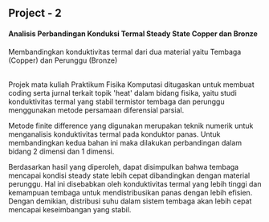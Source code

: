 ## Project - 2 
#### **Analisis Perbandingan Konduksi Termal Steady State Copper dan Bronze**
Membandingkan konduktivitas termal dari dua material yaitu Tembaga (Copper) dan Perunggu (Bronze)
<br />
<br />

Projek mata kuliah Praktikum Fisika Komputasi ditugaskan untuk membuat coding serta jurnal terkait topik 'heat' dalam bidang fisika, yaitu studi konduktivitas termal yang stabil termistor tembaga dan perunggu menggunakan metode persamaan diferensial parsial.

Metode finite difference yang digunakan merupakan teknik numerik untuk menganalisis konduktivitas termal pada konduktor panas. Untuk membandingkan kedua bahan ini maka dilakukan perbandingan dalam bidang 2 dimensi dan 1 dimensi.

Berdasarkan hasil yang diperoleh, dapat disimpulkan bahwa tembaga mencapai kondisi steady state lebih cepat dibandingkan dengan material perunggu. Hal ini disebabkan oleh konduktivitas termal yang lebih tinggi dan kemampuan tembaga untuk mendistribusikan panas dengan lebih efisien. Dengan demikian, distribusi suhu dalam sistem tembaga akan lebih cepat mencapai keseimbangan yang stabil.
